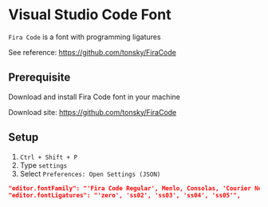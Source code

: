 # Visual Studio Code Font

`Fira Code` is a font with programming ligatures

See reference: https://github.com/tonsky/FiraCode

## Prerequisite

Download and install Fira Code font in your machine

Download site: https://github.com/tonsky/FiraCode

## Setup

1. `Ctrl + Shift + P`
2. Type `settings`
3. Select `Preferences: Open Settings (JSON)`

```json
"editor.fontFamily": "'Fira Code Regular', Menlo, Consolas, 'Courier New', monospace",
"editor.fontLigatures": "'zero', 'ss02', 'ss03', 'ss04', 'ss05'",
```
